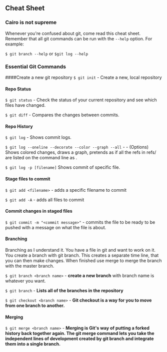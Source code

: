 ## Cheat Sheet
### Cairo is not supreme


Whenever you're confused about git, come read this cheat sheet. Remember that all git commands can be run with the `--help` option. For example:

`$ git branch --help` or `$git log --help`

### Essential Git Commands

####Create a new git repository
`$ git init` - Create a new, local repository

#### Repo Status
`$ git status` - Check the status of your current repository and see which files have changed.

`$ git diff` - Compares the changes between commits.

#### Repo History
`$ git log` - Shows commit logs.

`$ git log --oneline --decorate --color --graph --all` - - (Options) Shows colored changes, draws a graph, pretends as if all the refs in refs/ are listed on the command line as <commit>.

`$ git log -p [filename]` Shows commit of specific file.

#### Stage files to commit
`$ git add <filename>` - adds a specific filename to commit

`$ git add -A` - adds all files to commit

#### Commit changes in staged files
`$ git commit -m "<commit message>"` - commits the file to be ready to be pushed with a message on what the file is about.

#### Branching
Branching as I understand it. You have a file in git and want to work on it. You create a branch with git branch. This creates a separate time line, that you can then make changes. When finished use merge to merge the branch with the master branch.

`$ git branch <branch name>` - __create a new branch__ with branch name is whatever you want.

`$ git branch` - __Lists all of the branches in the repository__

`$ git checkout <branch name>` - __Git checkout is a way for you to move from one branch to another.__

#### Merging

`$ git merge <branch name>` - __Merging is Git's way of putting a forked history back together again. The git merge command lets you take the independent lines of development created by git branch and integrate them into a single branch.__